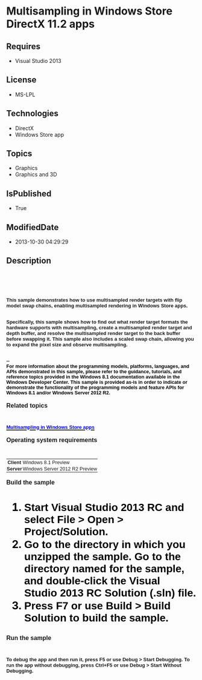# Multisampling in Windows Store DirectX 11.2 apps
## Requires
* Visual Studio 2013
## License
* MS-LPL
## Technologies
* DirectX
* Windows Store app
## Topics
* Graphics
* Graphics and 3D
## IsPublished
* True
## ModifiedDate
* 2013-10-30 04:29:29
## Description

<h1><span style="font-family:Times New Roman; font-size:small">&nbsp;</span>
<p><span style="font-family:&quot;Arial&quot;,&quot;sans-serif&quot;"><span style="font-size:small">This sample demonstrates how to use multisampled render targets with flip model swap chains, enabling multisampled rendering in Windows Store apps.</span></span></p>
<p><span style="font-family:&quot;Arial&quot;,&quot;sans-serif&quot;"><span style="font-size:small">Specifically, this sample shows how to find out what render target formats the hardware supports with multisampling, create a multisampled render target and depth buffer, and resolve
 the multisampled render target to the back buffer before swapping it. This sample also includes a scaled swap chain, allowing you to expand the pixel size and observe multisampling.</span></span></p>
<p style="margin:0in 0in 0pt"><strong><span style="color:black; font-family:&quot;Arial&quot;,&quot;sans-serif&quot;"><span style="font-size:small">--</span></span></strong></p>
<p style="margin:0in 0in 0pt"><span style="color:black; font-family:&quot;Arial&quot;,&quot;sans-serif&quot;; font-size:9.5pt">For more information about the programming models, platforms, languages, and APIs demonstrated in this sample, please refer to the guidance, tutorials,
 and reference topics provided in the Windows 8.1 documentation available in the Windows Developer Center. This sample is provided as-is in order to indicate or demonstrate the functionality of the programming models and feature APIs for Windows 8.1 and/or
 Windows Server 2012 R2.</span></p>
</h1>
<h3 style="margin:1em 0in"><span style="font-family:&quot;Arial&quot;,&quot;sans-serif&quot;"><span style="font-size:medium">Related topics</span></span></h3>
<h1>
<p style="margin:0in 0in 0pt"><span style="font-family:&quot;Arial&quot;,&quot;sans-serif&quot;"><a href="http://go.microsoft.com/fwlink/?LinkID=327563"><strong><span style="color:#0000ff; font-size:small">Multisampling in Windows Store apps</span></strong></a></span></p>
</h1>
<h3 style="margin:1em 0in"><span style="font-family:&quot;Arial&quot;,&quot;sans-serif&quot;"><span style="font-size:medium">Operating system requirements</span></span></h3>
<h1>
<table border="0" cellpadding="0">
<tbody>
<tr>
<td style="padding:0.75pt; border:#000000; background-color:transparent">
<p style="margin:0in 0in 0pt; text-align:center"><strong><span style="font-family:&quot;Arial&quot;,&quot;sans-serif&quot;"><span style="font-size:small">Client</span></span></strong></p>
</td>
<td style="padding:0.75pt; border:#000000; background-color:transparent">
<p style="margin:0in 0in 0pt"><span style="font-family:&quot;Arial&quot;,&quot;sans-serif&quot;"><span style="font-size:small">Windows&nbsp;8.1 Preview</span></span></p>
</td>
</tr>
<tr>
<td style="padding:0.75pt; border:#000000; background-color:transparent">
<p style="margin:0in 0in 0pt; text-align:center"><strong><span style="font-family:&quot;Arial&quot;,&quot;sans-serif&quot;"><span style="font-size:small">Server</span></span></strong></p>
</td>
<td style="padding:0.75pt; border:#000000; background-color:transparent">
<p style="margin:0in 0in 0pt"><span style="font-family:&quot;Arial&quot;,&quot;sans-serif&quot;"><span style="font-size:small">Windows Server&nbsp;2012&nbsp;R2 Preview</span></span></p>
</td>
</tr>
</tbody>
</table>
</h1>
<h3 style="margin:1em 0in"><span style="font-family:&quot;Arial&quot;,&quot;sans-serif&quot;"><span style="font-size:medium">Build the sample</span></span></h3>
<h1>
<ol type="1">
<li style="margin:0in 0in 0pt; color:#000000; font-style:normal"><span style="font-family:&quot;Arial&quot;,&quot;sans-serif&quot;">Start Visual Studio&nbsp;2013 RC and select
<strong>File</strong> &gt; <strong>Open</strong> &gt; <strong>Project/Solution</strong>.</span>
</li><li style="margin:0in 0in 0pt; color:#000000; font-style:normal"><span style="font-family:&quot;Arial&quot;,&quot;sans-serif&quot;">Go to the directory in which you unzipped the sample. Go to the directory named for the sample, and double-click the Visual Studio&nbsp;2013 RC Solution
 (.sln) file.</span> </li><li style="margin:0in 0in 0pt; color:#000000; font-style:normal"><span style="font-family:&quot;Arial&quot;,&quot;sans-serif&quot;">Press F7 or use
<strong>Build</strong> &gt; <strong>Build Solution</strong> to build the sample.</span>
</li></ol>
</h1>
<h3 style="margin:1em 0in"><span style="font-family:&quot;Arial&quot;,&quot;sans-serif&quot;"><span style="font-size:medium">Run the sample</span></span></h3>
<h1><span style="font-size:x-small"><span style="font-family:&quot;Arial&quot;,&quot;sans-serif&quot;"><span style="font-size:small">To debug the app and then run it, press F5 or use
<strong>Debug</strong> &gt; <strong>Start Debugging</strong>. To run the app without debugging, press Ctrl&#43;F5 or use
<strong>Debug</strong> &gt; <strong>Start Without Debugging</strong>.</span></span><span style="font-family:Times New Roman; font-size:small">
</span></span></h1>
<p><em>&nbsp;</em></p>
<div id="_mcePaste" class="mcePaste" style="left:-10000px; top:0px; width:1px; height:1px; overflow:hidden">
</div>
